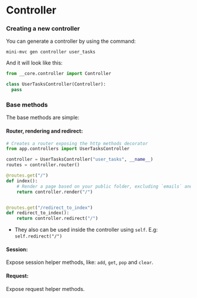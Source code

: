 # Controller

### Creating a new controller

You can generate a controller by using the command:

```shell
mini-mvc gen controller user_tasks
```

And it will look like this:

```python
from __core.controller import Controller

class UserTasksController(Controller):
  pass
```

### Base methods

The base methods are simple:

#### Router, rendering and redirect:

```python
# Creates a router exposing the http methods decorator
from app.controllers import UserTasksController

controller = UserTasksController("user_tasks", __name__)
routes = controller.router()

@routes.get("/")
def index():
    # Render a page based on your public folder, excluding `emails` and `static`
    return controller.render("/")


@routes.get("/redirect_to_index")
def redirect_to_index():
    return controller.redirect("/")
```

- They also can be used inside the controller using `self`.
    E.g: `self.redirect("/")`

#### Session:

Expose session helper methods, like: `add`, `get`, `pop` and `clear`.

#### Request:

Expose request helper methods.

